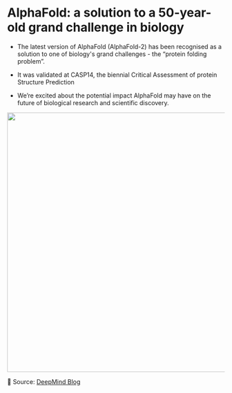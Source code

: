 # AlphaFold: a solution to a 50-year-old grand challenge in biology

- The latest version of AlphaFold (AlphaFold-2) has been recognised as a solution to one of biology's grand challenges - the “protein folding problem”. 

- It was validated at CASP14, the biennial Critical Assessment of protein Structure Prediction

- We’re excited about the potential impact AlphaFold may have on the future of biological research and scientific discovery. 

[<p align="center"> <img src="https://github.com/Machine-Learning-Tokyo/AI-ML-Newsletter/blob/master/images/alphafold.gif" width="600" /> </p>](https://deepmind.com/blog/article/alphafold-a-solution-to-a-50-year-old-grand-challenge-in-biology)

📌 Source: [DeepMind Blog](https://deepmind.com/blog/article/alphafold-a-solution-to-a-50-year-old-grand-challenge-in-biology)

